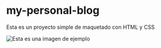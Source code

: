 # my-personal-blog
Esta es un proyecto simple de maquetado con HTML y CSS

![Esta es una imagen de ejemplo](https://st.depositphotos.com/1032463/1274/i/950/depositphotos_12743408-stock-photo-website-development-project-on-whiteboard.jpg)
